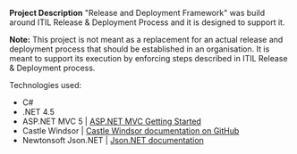 **Project Description**
"Release and Deployment Framework" was build around ITIL Release & Deployment Process and it is designed to support it.

**Note:**
This project is not meant as a replacement for an actual release and deployment process that should be established in an organisation. It is meant to support its execution by enforcing steps described in ITIL Release & Deployment process.

Technologies used:
- C#
- .NET 4.5
- ASP.NET MVC 5 | [ASP.NET MVC Getting Started](https://www.asp.net/mvc/overview/getting-started)
- Castle Windsor | [Castle Windsor documentation on GitHub](https://github.com/castleproject/Windsor/tree/master/docs#castle-windsor-documentation)
- Newtonsoft Json.NET | [Json.NET documentation](http://www.newtonsoft.com/json/help/html/Introduction.htm)